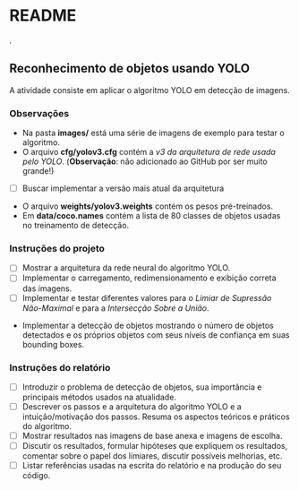 # README
.

## Reconhecimento de objetos usando YOLO

A atividade consiste em aplicar o algoritmo YOLO em detecção de imagens.

### Observações
- Na pasta **images/** está uma série de imagens de exemplo para testar o algoritmo.
- O arquivo **cfg/yolov3.cfg** contém a *v3 da arquitetura de rede usada pelo YOLO*. (**Observação**: não adicionado ao GitHub por ser muito grande!)
- [ ] Buscar implementar a versão mais atual da arquitetura
- O arquivo **weights/yolov3.weights** contém os pesos pré-treinados.
- Em **data/coco.names** contém a lista de 80 classes de objetos usadas no treinamento de detecção.

### Instruções do projeto
- [ ] Mostrar a arquitetura da rede neural do algoritmo YOLO.
- [ ] Implementar o carregamento, redimensionamento e exibição correta das imagens.
- [ ] Implementar e testar diferentes valores para o *Limiar de Supressão Não-Maximal* e para a *Intersecção Sobre a União*.
- Implementar a detecção de objetos mostrando o número de objetos detectados e os próprios objetos com seus níveis de confiança em suas bounding boxes.

### Instruções do relatório
- [ ] Introduzir o problema de detecção de objetos, sua importância e principais métodos usados na atualidade.
- [ ] Descrever os passos e a arquitetura do algoritmo YOLO e a intuição/motivação dos passos. Resuma os aspectos teóricos e práticos do algoritmo.
- [ ] Mostrar resultados nas imagens de base anexa e imagens de escolha.
- [ ] Discutir os resultados, formular hipóteses que expliquem os resultados, comentar sobre o papel dos limiares, discutir possíveis melhorias, etc.
- [ ] Listar referências usadas na escrita do relatório e na produção do seu código.
